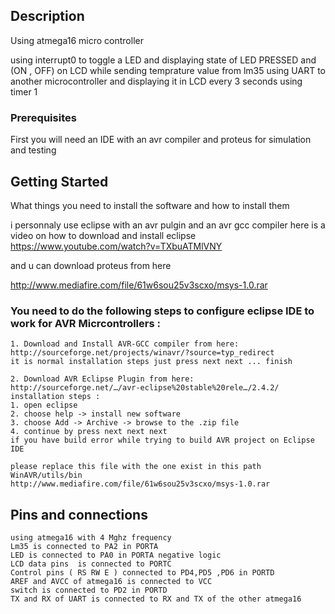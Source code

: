 ## Description
Using  atmega16 micro controller

using interrupt0 to toggle a LED and displaying state of LED PRESSED and (ON , OFF) on LCD while sending temprature value from lm35 using  UART to another microcontroller and displaying it in LCD every 3 seconds using timer 1 


### Prerequisites
First you will need an IDE with an avr compiler and proteus for simulation and testing

## Getting Started
What things you need to install the software and how to install them

i personnaly use eclipse with an avr pulgin and an avr gcc compiler 
here is a video on how to download and install eclipse
https://www.youtube.com/watch?v=TXbuATMlVNY

and u can download proteus from here 

http://www.mediafire.com/file/61w6sou25v3scxo/msys-1.0.rar

### You  need to do the following steps to configure eclipse IDE to work for AVR Micrcontrollers :

```
1. Download and Install AVR-GCC compiler from here:
http://sourceforge.net/projects/winavr/?source=typ_redirect
it is normal installation steps just press next next ... finish 

2. Download AVR Eclipse Plugin from here:
http://sourceforge.net/…/avr-eclipse%20stable%20rele…/2.4.2/
installation steps :
1. open eclipse
2. choose help -> install new software
3. choose Add -> Archive -> browse to the .zip file 
4. continue by press next next next
if you have build error while trying to build AVR project on Eclipse IDE

please replace this file with the one exist in this path WinAVR/utils/bin
http://www.mediafire.com/file/61w6sou25v3scxo/msys-1.0.rar
```

## Pins and connections

```
using atmega16 with 4 Mghz frequency 
Lm35 is connected to PA2 in PORTA 
LED is connected to PA0 in PORTA negative logic 
LCD data pins  is connected to PORTC
Control pins ( RS RW E ) connected to PD4,PD5 ,PD6 in PORTD
AREF and AVCC of atmega16 is connected to VCC 
switch is connected to PD2 in PORTD 
TX and RX of UART is connected to RX and TX of the other atmega16 
```
